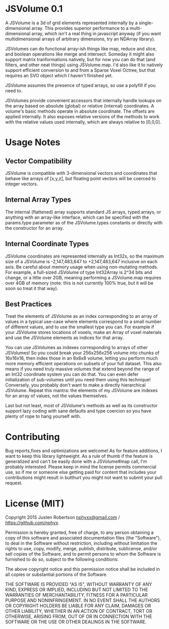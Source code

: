 JSVolume 0.1
============
A JSVolume is a 3d of grid elements represented internally by a single-dimensional 
array. This provides superior performance to a multi-dimensional array, which isn't a real thing
in javascript anyway (if you want multidimensional arrays of arbitrary dimensions, try an NDArray library).

JSVolumes can do functional array-ish things like map, reduce and slice, and boolean 
operations like merge and intersect. Someday it might also support matrix tranformations
natively, but for now you can do that (and filters, and other neat things) using JSVolume.map. 
I'd also like it to natively support efficient conversion to and from a Sparse Voxel Octree, but that 
requires an SVO object which I haven't finished yet.

JSVolume assumes the presence of typed arrays, so use a polyfill if you need to.

JSVolumes provide convenient accessors that internally handle lookups on the array based on 
absolute (global) or relative (internal) coordinates. A volume's basic methods operate in 
absolute coordinate. The offsets are applied internally. It also exposes relative versions of 
the methods to work with the relative values used internally, which are always relative to [0,0,0].

Usage Notes
===========

Vector Compatibility
--------------------
JSVolume is compatible with 3-dimensional vectors and coordinates that behave like arrays of
[x,y,z], but floating point vectors will be coerced to integer vectors.

Internal Array Types
--------------------
The internal (flattened) array supports standard JS arrays, typed arrays, or anything with
an array-like interface, which can be specified with the params.type parameter as
of the JSVolume.types constants or directly with the constructor for an array.

Internal Coordinate Types
-------------------------
JSVolume coordinates are represented internally as Int32s, so the maximum size of a JSVolume is 
-2,147,483,647 to +2,147,483,647 inclusive on each axis. Be careful about memory usage when using
non-mutating methods. For example, a full-sized JSVolume of type Int32Array is 2^34 bits and change,
or a little over 2GB, meaning performing a JSVolume.map requires over 4GB of memory (note: this is
not currently 100% true, but it will be soon so treat it that way).

Best Practices
--------------
Treat the elements of JSVolume as an index corresponding to an array of
values in a typical use-case where elements correspond to a small number of different values, and to 
use the smallest type you can. For example if your JSVolume stores locations of voxels, 
make an Array of voxel materials and use the JSVolume elements as indices for that array.

You can use JSVolumes as indexes corresponding to arrays of other JSVolumes! So you could break
your 256x256x256 volume into chunks of 16x16x16, then index those in an 8x8x8 volume, letting you perform
much more memory efficient operations on subsets of your full dataset. This also means if you need truly massive
volumes that extend beyond the range of an Int32 coordinate system you can do that. You can even defer initialization of
sub-volumes until you need them using this technique! Conversely, you probably don't want to make a directly hierarchical 
JSVolume. Repeat this mantra: the elements of my JSVolume are indexes for an array of values, not the 
values themselves.

Last but not least, most of JSVolume's methods as well as its constructor support lazy coding
with sane defaults and type coercion so you have plenty of rope to hang yourself with.

Contributing
============
Bug reports,fixes and optimizations are welcome! As for feature additions, I want to keep this library lightweight. As a rule of thumb if
the feature is generalized and can't be easily done with a JSVolume#map call, I'm probably interested. Please keep in mind the license
permits commercial use, so if me or someone else getting paid for content that includes your contributions might result in
butthurt you might not want to submit your pull request.

License (MIT)
=============
Copyright 2015 Justen Robertson <nphyxx@gmail.com> / https://github.com/nphyx.

Permission is hereby granted, free of charge, to any person obtaining a copy of this software and associated documentation files (the "Software"), to deal in the Software without restriction, including without limitation the rights to use, copy, modify, merge, publish, distribute, sublicense, and/or sell copies of the Software, and to permit persons to whom the Software is furnished to do so, subject to the following conditions:

The above copyright notice and this permission notice shall be included in all copies or substantial portions of the Software.

THE SOFTWARE IS PROVIDED "AS IS", WITHOUT WARRANTY OF ANY KIND, EXPRESS OR IMPLIED, INCLUDING BUT NOT LIMITED TO THE WARRANTIES OF MERCHANTABILITY, FITNESS FOR A PARTICULAR PURPOSE AND NONINFRINGEMENT. IN NO EVENT SHALL THE AUTHORS OR COPYRIGHT HOLDERS BE LIABLE FOR ANY CLAIM, DAMAGES OR OTHER LIABILITY, WHETHER IN AN ACTION OF CONTRACT, TORT OR OTHERWISE, ARISING FROM, OUT OF OR IN CONNECTION WITH THE SOFTWARE OR THE USE OR OTHER DEALINGS IN THE SOFTWARE.
